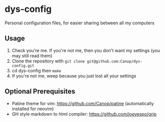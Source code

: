 # dys-config
Personal configuration files, for easier sharing between all my computers


## Usage

1. Check you're me. If you're not me, then you don't want my settings (you may still read them)
2. Clone the repository with `git clone git@github.com:Canop/dys-config.git`
3. cd dys-config then `make`
4. If you're not me, weep because you just lost all your settings

## Optional Prerequisites

* Patine theme for vim: https://github.com/Canop/patine (automatically installed for neovim)
* GH style markdown to html compiler: https://github.com/joeyespo/grip

